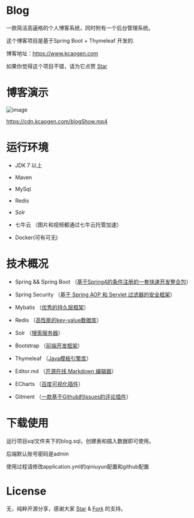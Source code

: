 # Blog

一款简洁高逼格的个人博客系统，同时附有一个后台管理系统。

这个博客项目是基于Spring Boot + Thymeleaf 开发的.

博客地址：https://www.kcaogen.com

如果你觉得这个项目不错，请为它点赞  [Star](https://github.com/IsResultXaL/blog/stargazers "Star")

# 博客演示

![image](https://github.com/IsResultXaL/blog/blob/master/blogShow.gif)

https://cdn.kcaogen.com/blogShow.mp4

# 运行环境

- JDK 7 以上

- Maven

- MySql

- Redis

- Solr

- 七牛云 （图片和视频都通过七牛云托管加速）

- Docker(可有可无)

# 技术概况

- Spring && Spring Boot （[基于Spring4的条件注册的一套快速开发整合包](https://qbgbook.gitbooks.io/spring-boot-reference-guide-zh/II.%20Getting%20started/8.%20Introducing%20Spring%20Boot.html "基于Spring4的条件注册的一套快速开发整合包")）

- Spring Security （[基于 Spring AOP 和 Servlet 过滤器的安全框架](https://vincentmi.gitbooks.io/spring-security-reference-zh/content/1_introduction.html "基于 Spring AOP 和 Servlet 过滤器的安全框架")）

- Mybatis （[优秀的持久层框架](http://www.mybatis.org/mybatis-3/zh/ "优秀的持久层框架")）
  
- Redis （[高性能的key-value数据库](http://www.redis.cn/documentation.html "高性能的key-value数据库")）

- Solr （[搜索服务器](https://www.gitbook.com/book/xiaoxing598/apache-solr-reference-guide/details "搜索服务器")）

- Bootstrap （[前端开发框架](http://v3.bootcss.com/getting-started/ "前端开发框架")）

- Thymeleaf （[Java模板引擎库](http://www.jianshu.com/p/ee177796702e "Java模板引擎库")）

- Editor.md （[开源在线 Markdown 编辑器](https://pandao.github.io/editor.md/ "开源在线 Markdown 编辑器")）

- ECharts （[百度可视化插件](http://echarts.baidu.com/ "百度可视化插件")）

- Gitment （[一款基于Github的Issues的评论插件](https://github.com/imsun/gitment "一款基于Github的Issues的评论插件")）

# 下载使用

运行项目sql文件夹下的blog.sql，创建表和插入数据即可使用。

后端默认账号密码是admin

使用过程请修改application.yml的qiniuyun配置和github配置

# License

无，纯粹开源分享，感谢大家 [Star](https://github.com/IsResultXaL/blog/stargazers "Star") & [Fork](https://github.com/IsResultXaL/blog/network/members "Fork") 的支持。
